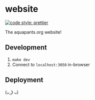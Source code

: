 # website

[![code style: prettier](https://img.shields.io/badge/code_style-prettier-ff69b4.svg?style=flat-square)](https://github.com/prettier/prettier)

The aquapants.org website!

## Development

1. `make dev`
2. Connect to `localhost:3050` in-browser

## Deployment

(ᴗ ͜ʖ ᴗ)